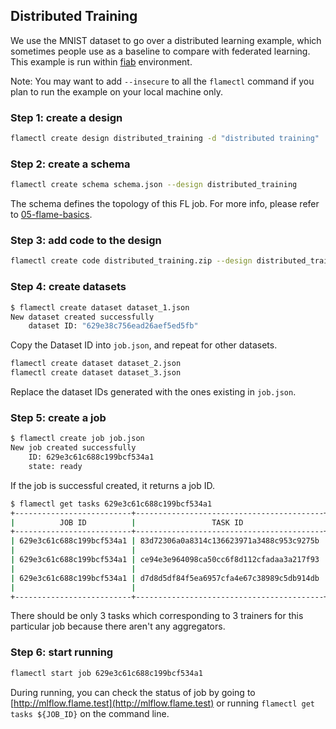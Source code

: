 ## Distributed Training

We use the MNIST dataset to go over a distributed learning example, which sometimes people use as a baseline to compare with federated learning. This example is run within [fiab](../../docs/03-fiab.md) environment.

Note: You may want to add `--insecure` to all the `flamectl` command if you plan to run the example on your local machine only.

### Step 1: create a design

```bash
flamectl create design distributed_training -d "distributed training"
```

### Step 2: create a schema 

```bash
flamectl create schema schema.json --design distributed_training
```

The schema defines the topology of this FL job. For more info, please refer to [05-flame-basics](05-flame-basics.md).

### Step 3: add code to the design

```bash
flamectl create code distributed_training.zip --design distributed_training
```

### Step 4: create datasets

```bash
$ flamectl create dataset dataset_1.json
New dataset created successfully
	dataset ID: "629e38c756ead26aef5ed5fb"
```

Copy the Dataset ID into `job.json`, and repeat for other datasets.

```bash
flamectl create dataset dataset_2.json
flamectl create dataset dataset_3.json
```

Replace the dataset IDs generated with the ones existing in `job.json`.

### Step 5: create a job

```bash
$ flamectl create job job.json
New job created successfully
	ID: 629e3c61c688c199bcf534a1
	state: ready
```

If the job is successful created, it returns a job ID.

```bash
$ flamectl get tasks 629e3c61c688c199bcf534a1
+--------------------------+------------------------------------------+--------+-------+--------------------------------+
|          JOB ID          |                 TASK ID                  |  TYPE  | STATE |           TIMESTAMP            |
+--------------------------+------------------------------------------+--------+-------+--------------------------------+
| 629e3c61c688c199bcf534a1 | 83d72306a0a8314c136623971a3488c953c9275b | system | ready | 2022-06-06 17:41:53.971 +0000  |
|                          |                                          |        |       | UTC                            |
| 629e3c61c688c199bcf534a1 | ce94e3e964098ca50cc6f8d112cfadaa3a217f93 | system | ready | 2022-06-06 17:41:53.977 +0000  |
|                          |                                          |        |       | UTC                            |
| 629e3c61c688c199bcf534a1 | d7d8d5df84f5ea6957cfa4e67c38989c5db914db | system | ready | 2022-06-06 17:41:53.974 +0000  |
|                          |                                          |        |       | UTC                            |
+--------------------------+------------------------------------------+--------+-------+--------------------------------+
```

There should be only 3 tasks which corresponding to 3 trainers for this particular job because there aren't any aggregators. 

### Step 6: start running

```bash
flamectl start job 629e3c61c688c199bcf534a1
```

During running, you can check the status of job by going to [http://mlflow.flame.test](http://mlflow.flame.test) or running `flamectl get tasks ${JOB_ID}` on the command line.